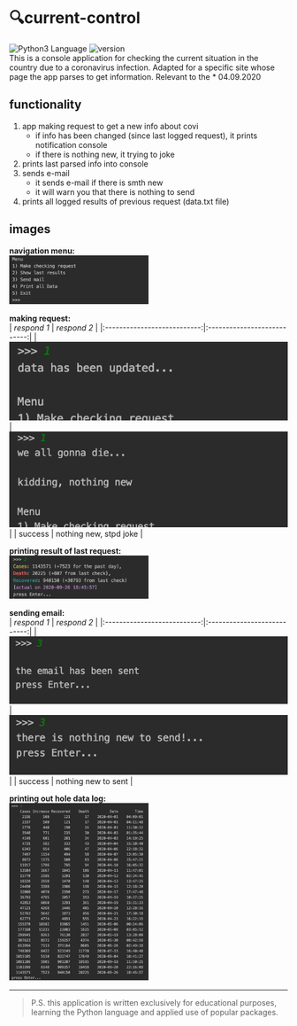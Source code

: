 # 🔍current-control
<img src="https://img.shields.io/badge/language%20-python-blue" alt="Python3 Language"> <img src="https://img.shields.io/badge/python-v3.8.3-blue" alt="version">   
This is a console application for checking the current situation in the country due to a coronavirus infection. Adapted for a specific site whose page the app parses to get information. Relevant to the * 04.09.2020

## functionality 
1. app making request to get a new info about covi
    - if info has been changed (since last logged request), it prints notification console
    - if there is nothing new, it trying to joke
2. prints last parsed info into console
3. sends e-mail
    - it sends e-mail if there is smth new 
    - it will warn you that there is nothing to send
4. prints all logged results of previous request (data.txt file)

## images
**navigation menu:**             
<img src="/images/0.jpg" width="50%">

**making request:**             
| _respond 1_                 | _respond 2_                 |
|:---------------------------:|:---------------------------:|
| <img src="/images/1_1.jpg"> | <img src="/images/1_2.jpg"> |
|           success           |   nothing new, stpd joke    |

**printing result of last request:**             
<img src="/images/2.jpg" width="50%">

**sending email:**             
| _respond 1_                 | _respond 2_                 |
|:---------------------------:|:---------------------------:|
| <img src="/images/3_1.jpg"> | <img src="/images/3_2.jpg"> |
|           success           |     nothing new to sent     |

**printing out hole data log:**             
<img src="/images/4.jpg" width="50%">

---
> P.S. this application is written exclusively for educational purposes, learning the Python language and applied use of popular packages.
